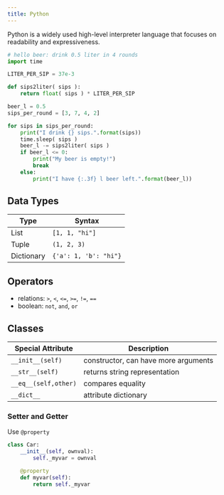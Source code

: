 ```yaml
---
title: Python
---
```


Python is a widely used high-level interpreter language that focuses on readability and expressiveness.


```python
# hello beer: drink 0.5 liter in 4 rounds
import time

LITER_PER_SIP = 37e-3

def sips2liter( sips ):
	return float( sips ) * LITER_PER_SIP

beer_l = 0.5
sips_per_round = [3, 7, 4, 2]

for sips in sips_per_round:
	print("I drink {} sips.".format(sips))
	time.sleep( sips )
	beer_l -= sips2liter( sips )
	if beer_l <= 0:
		print("My beer is empty!")
		break
	else:
		print("I have {:.3f} l beer left.".format(beer_l))
```


## Data Types

| Type | Syntax |
|-------------------|-------------|
| List  | `[1, 1, "hi"]` |
| Tuple   | `(1, 2, 3)`  |
| Dictionary   | `{'a': 1, 'b': "hi"}`  |


## Operators
* relations: `>`,  `<`,  `<=`,  `>=`,  `!=`, `==`
* boolean: `not`, `and`, `or`



## Classes

| Special Attribute | Description |
|-------------------|-------------|
| `__init__(self)`  | constructor, can have more arguments |
| `__str__(self)`   | returns string representation  |
| `__eq__(self,other)`   | compares equality  |
| `__dict__`   | attribute dictionary  |






### Setter and Getter

Use `@property`


```python
class Car:
	__init__(self, ownval):
		self._myvar = ownval

	@property
	def myvar(self):
		return self._myvar
```
